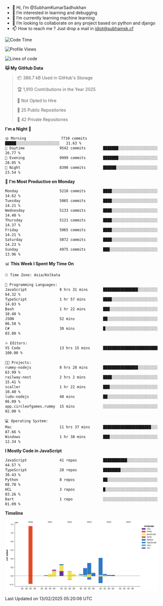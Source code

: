 - 👋 Hi, I’m @SubhamKumarSadhukhan
- 👀 I’m interested in learning and debugging
- 🌱 I’m currently learning machine learning
- 💞️ I’m looking to collaborate on any project based on python and django
- 📫 How to reach me ?
      Just drop a mail in idiot@subhamsk.cf

<!---
SubhamKumarSadhukhan/SubhamKumarSadhukhan is a ✨ special ✨ repository because its `README.md` (this file) appears on your GitHub profile.
You can click the Preview link to take a look at your changes.
--->


<!--START_SECTION:waka-->
![Code Time](http://img.shields.io/badge/Code%20Time-2%2C750%20hrs%2037%20mins-blue)

![Profile Views](http://img.shields.io/badge/Profile%20Views-0-blue)

![Lines of code](https://img.shields.io/badge/From%20Hello%20World%20I%27ve%20Written-2.8%20million%20lines%20of%20code-blue)

**🐱 My GitHub Data** 

> 📦 386.7 kB Used in GitHub's Storage 
 > 
> 🏆 1,910 Contributions in the Year 2025
 > 
> 🚫 Not Opted to Hire
 > 
> 📜 25 Public Repositories 
 > 
> 🔑 42 Private Repositories 
 > 
**I'm a Night 🦉** 

```text
🌞 Morning                7710 commits        █████░░░░░░░░░░░░░░░░░░░░   21.63 % 
🌆 Daytime                9542 commits        ███████░░░░░░░░░░░░░░░░░░   26.77 % 
🌃 Evening                9999 commits        ███████░░░░░░░░░░░░░░░░░░   28.05 % 
🌙 Night                  8390 commits        ██████░░░░░░░░░░░░░░░░░░░   23.54 % 
```
📅 **I'm Most Productive on Monday** 

```text
Monday                   5210 commits        ████░░░░░░░░░░░░░░░░░░░░░   14.62 % 
Tuesday                  5065 commits        ████░░░░░░░░░░░░░░░░░░░░░   14.21 % 
Wednesday                5133 commits        ████░░░░░░░░░░░░░░░░░░░░░   14.40 % 
Thursday                 5121 commits        ████░░░░░░░░░░░░░░░░░░░░░   14.37 % 
Friday                   5065 commits        ████░░░░░░░░░░░░░░░░░░░░░   14.21 % 
Saturday                 5072 commits        ████░░░░░░░░░░░░░░░░░░░░░   14.23 % 
Sunday                   4975 commits        ███░░░░░░░░░░░░░░░░░░░░░░   13.96 % 
```


📊 **This Week I Spent My Time On** 

```text
🕑︎ Time Zone: Asia/Kolkata

💬 Programming Languages: 
JavaScript               8 hrs 31 mins       ████████████████░░░░░░░░░   64.32 % 
TypeScript               1 hr 57 mins        ████░░░░░░░░░░░░░░░░░░░░░   14.83 % 
Bash                     1 hr 22 mins        ███░░░░░░░░░░░░░░░░░░░░░░   10.40 % 
JSON                     52 mins             ██░░░░░░░░░░░░░░░░░░░░░░░   06.58 % 
C#                       30 mins             █░░░░░░░░░░░░░░░░░░░░░░░░   03.80 % 

🔥 Editors: 
VS Code                  13 hrs 15 mins      █████████████████████████   100.00 % 

🐱‍💻 Projects: 
rummy-nodejs             8 hrs 28 mins       ████████████████░░░░░░░░░   63.99 % 
railway-nest             2 hrs 2 mins        ████░░░░░░░░░░░░░░░░░░░░░   15.41 % 
scaller                  1 hr 22 mins        ███░░░░░░░░░░░░░░░░░░░░░░   10.40 % 
ludo-nodejs              48 mins             ██░░░░░░░░░░░░░░░░░░░░░░░   06.09 % 
app.circleofgames.rummy  15 mins             ░░░░░░░░░░░░░░░░░░░░░░░░░   02.00 % 

💻 Operating System: 
Mac                      11 hrs 37 mins      ██████████████████████░░░   87.66 % 
Windows                  1 hr 38 mins        ███░░░░░░░░░░░░░░░░░░░░░░   12.34 % 
```

**I Mostly Code in JavaScript** 

```text
JavaScript               41 repos            ███████████░░░░░░░░░░░░░░   44.57 % 
TypeScript               28 repos            ████████░░░░░░░░░░░░░░░░░   30.43 % 
Python                   8 repos             ██░░░░░░░░░░░░░░░░░░░░░░░   08.70 % 
HCL                      3 repos             █░░░░░░░░░░░░░░░░░░░░░░░░   03.26 % 
Dart                     1 repo              ░░░░░░░░░░░░░░░░░░░░░░░░░   01.09 % 
```



**Timeline**

![Lines of Code chart](https://raw.githubusercontent.com/SubhamKumarSadhukhan/SubhamKumarSadhukhan/main/assets/bar_graph.png)


 Last Updated on 13/02/2025 05:20:06 UTC
<!--END_SECTION:waka-->
